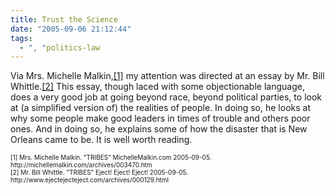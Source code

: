```yaml
---
title: Trust the Science
date: "2005-09-06 21:12:44"
tags:
  - ", "politics-law
---
```

<p>Via Mrs. Michelle Malkin,<a href="http://michellemalkin.com/archives/003470.htm">[1]</a> my attention was directed at an essay by Mr. Bill Whittle.<a href="http://www.ejectejecteject.com/archives/000129.html">[2]</a> This essay, though laced with some objectionable language, does a very good job at going beyond race, beyond political parties, to look at (a simplified version of) the realities of people. In doing so, he looks at why some people make good leaders in times of trouble and others poor ones.  And in doing so, he explains some of how the disaster that is New Orleans came to be.  It is well worth reading.</p>  <font size="-2"> [1] Mrs. Michelle Malkin. "TRIBES" MichelleMalkin.com 2005-09-05. http://michellemalkin.com/archives/003470.htm <br  /> [2] Mr. Bill Whittle.  "TRIBES" Eject! Eject! Eject! 2005-09-05. http://www.ejectejecteject.com/archives/000129.html </font>

